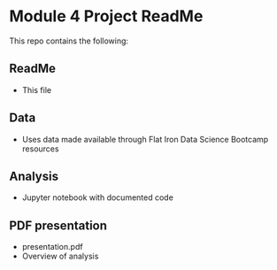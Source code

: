 # Module 4 Project ReadMe
This repo contains the following:

## ReadMe
- This file

## Data
- Uses data made available through Flat Iron Data Science Bootcamp resources

## Analysis
- Jupyter notebook with documented code

## PDF presentation
- presentation.pdf
- Overview of analysis